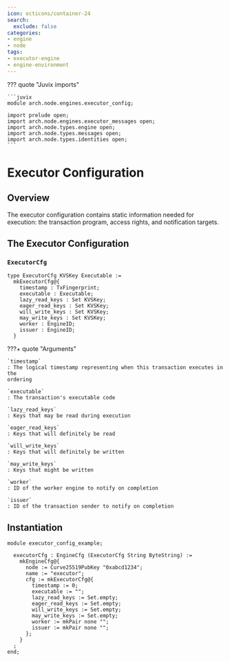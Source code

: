 ```yaml
---
icon: octicons/container-24
search:
  exclude: false
categories:
- engine
- node
tags:
- executor-engine
- engine-environment
---
```


??? quote "Juvix imports"

    ```juvix
    module arch.node.engines.executor_config;

    import prelude open;
    import arch.node.engines.executor_messages open;
    import arch.node.types.engine open;
    import arch.node.types.messages open;
    import arch.node.types.identities open;
    ```

# Executor Configuration

## Overview

The executor configuration contains static information needed for execution: the transaction program, access rights, and notification targets.

## The Executor Configuration

### `ExecutorCfg`

<!-- --8<-- [start:ExecutorCfg] -->
```juvix
type ExecutorCfg KVSKey Executable :=
  mkExecutorCfg@{
    timestamp : TxFingerprint;
    executable : Executable;
    lazy_read_keys : Set KVSKey;
    eager_read_keys : Set KVSKey;
    will_write_keys : Set KVSKey;
    may_write_keys : Set KVSKey;
    worker : EngineID;
    issuer : EngineID;
  }
```
<!-- --8<-- [end:ExecutorCfg] -->

???+ quote "Arguments"

    `timestamp`
    : The logical timestamp representing when this transaction executes in the
    ordering

    `executable`
    : The transaction's executable code

    `lazy_read_keys`
    : Keys that may be read during execution

    `eager_read_keys`
    : Keys that will definitely be read

    `will_write_keys`
    : Keys that will definitely be written

    `may_write_keys`
    : Keys that might be written

    `worker`
    : ID of the worker engine to notify on completion

    `issuer`
    : ID of the transaction sender to notify on completion

## Instantiation

<!-- --8<-- [start:executorCfg] -->
```juvix extract-module-statements
module executor_config_example;

  executorCfg : EngineCfg (ExecutorCfg String ByteString) :=
    mkEngineCfg@{
      node := Curve25519PubKey "0xabcd1234";
      name := "executor";
      cfg := mkExecutorCfg@{
        timestamp := 0;
        executable := "";
        lazy_read_keys := Set.empty;
        eager_read_keys := Set.empty;
        will_write_keys := Set.empty;
        may_write_keys := Set.empty;
        worker := mkPair none "";
        issuer := mkPair none "";
      };
    }
  ;
end;
```
<!-- --8<-- [end:executorCfg] -->
